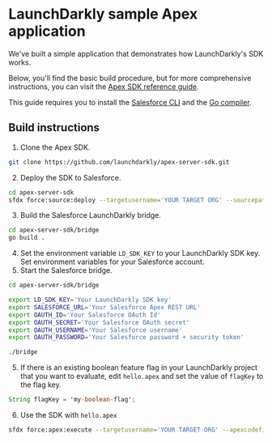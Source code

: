 # LaunchDarkly sample Apex application

We've built a simple application that demonstrates how LaunchDarkly's SDK works.

Below, you'll find the basic build procedure, but for more comprehensive instructions, you can visit the [Apex SDK reference guide](https://docs.launchdarkly.com/sdk/server-side/apex).

This guide requires you to install the [Salesforce CLI](https://developer.salesforce.com/tools/sfdxcli) and the [Go compiler](https://golang.org/).

## Build instructions

1. Clone the Apex SDK.

```bash
git clone https://github.com/launchdarkly/apex-server-sdk.git
```

2. Deploy the SDK to Salesforce.

```bash
cd apex-server-sdk
sfdx force:source:deploy --targetusername='YOUR TARGET ORG' --sourcepath='force-app'
```

3. Build the Salesforce LaunchDarkly bridge.

```bash
cd apex-server-sdk/bridge
go build .
```

4. Set the environment variable `LD_SDK_KEY` to your LaunchDarkly SDK key. Set environment variables for your Salesforce account.
5. Start the Salesforce bridge.

```bash
cd apex-server-sdk/bridge

export LD_SDK_KEY='Your LaunchDarkly SDK key'
export SALESFORCE_URL='Your Salesforce Apex REST URL'
export OAUTH_ID='Your Salesforce OAuth Id'
export OAUTH_SECRET='Your Salesforce OAuth secret'
export OAUTH_USERNAME='Your Salesforce username'
export OAUTH_PASSWORD='Your Salesforce password + security token'

./bridge
```

5. If there is an existing boolean feature flag in your LaunchDarkly project that you want to evaluate, edit `hello.apex` and set the value of `flagKey` to the flag key.

```java
String flagKey = 'my-boolean-flag';
```

6. Use the SDK with `hello.apex`

```bash
sfdx force:apex:execute --targetusername='YOUR TARGET ORG' --apexcodefile='hello.apex'
```